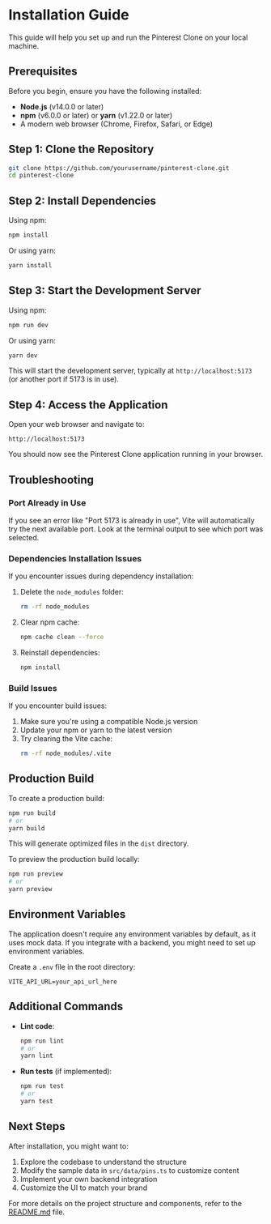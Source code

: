# Installation Guide

This guide will help you set up and run the Pinterest Clone on your local machine.

## Prerequisites

Before you begin, ensure you have the following installed:

- **Node.js** (v14.0.0 or later)
- **npm** (v6.0.0 or later) or **yarn** (v1.22.0 or later)
- A modern web browser (Chrome, Firefox, Safari, or Edge)

## Step 1: Clone the Repository

```bash
git clone https://github.com/yourusername/pinterest-clone.git
cd pinterest-clone
```

## Step 2: Install Dependencies

Using npm:
```bash
npm install
```

Or using yarn:
```bash
yarn install
```

## Step 3: Start the Development Server

Using npm:
```bash
npm run dev
```

Or using yarn:
```bash
yarn dev
```

This will start the development server, typically at `http://localhost:5173` (or another port if 5173 is in use).

## Step 4: Access the Application

Open your web browser and navigate to:
```
http://localhost:5173
```

You should now see the Pinterest Clone application running in your browser.

## Troubleshooting

### Port Already in Use

If you see an error like "Port 5173 is already in use", Vite will automatically try the next available port. Look at the terminal output to see which port was selected.

### Dependencies Installation Issues

If you encounter issues during dependency installation:

1. Delete the `node_modules` folder:
   ```bash
   rm -rf node_modules
   ```

2. Clear npm cache:
   ```bash
   npm cache clean --force
   ```

3. Reinstall dependencies:
   ```bash
   npm install
   ```

### Build Issues

If you encounter build issues:

1. Make sure you're using a compatible Node.js version
2. Update your npm or yarn to the latest version
3. Try clearing the Vite cache:
   ```bash
   rm -rf node_modules/.vite
   ```

## Production Build

To create a production build:

```bash
npm run build
# or
yarn build
```

This will generate optimized files in the `dist` directory.

To preview the production build locally:

```bash
npm run preview
# or
yarn preview
```

## Environment Variables

The application doesn't require any environment variables by default, as it uses mock data. If you integrate with a backend, you might need to set up environment variables.

Create a `.env` file in the root directory:

```
VITE_API_URL=your_api_url_here
```

## Additional Commands

- **Lint code**:
  ```bash
  npm run lint
  # or
  yarn lint
  ```

- **Run tests** (if implemented):
  ```bash
  npm run test
  # or
  yarn test
  ```

## Next Steps

After installation, you might want to:

1. Explore the codebase to understand the structure
2. Modify the sample data in `src/data/pins.ts` to customize content
3. Implement your own backend integration
4. Customize the UI to match your brand

For more details on the project structure and components, refer to the [README.md](./README.md) file.
